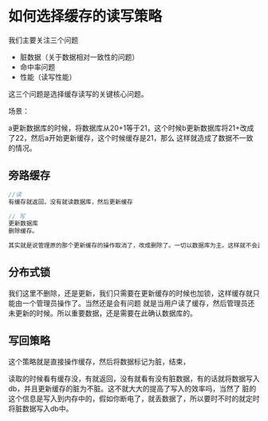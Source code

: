 # 如何选择缓存的读写策略
我们主要关注三个问题
- 脏数据（关于数据相对一致性的问题）
- 命中率问题
- 性能（读写性能）

这三个问题是选择缓存读写的关键核心问题。

场景：

a更新数据库的时候，将数据库从20+1等于21，这个时候b更新数据库将21+改成了22，然后a开始更新缓存，这个时候缓存是21，那么
这样就造成了数据不一致的情况。

## 旁路缓存


```go
//读
有缓存就返回，没有就读数据库，然后更新缓存

// 写
更新数据库
删除缓存。

其实就是说管理原的那个更新缓存的操作取消了，改成删除了。一切以数据库为主。这样就不会造成上述的问题了。

```

## 分布式锁

我们这里不删除，还是更新，我们只需要在更新缓存的时候也加锁，这样缓存就只能由一个管理员操作了。当然还是会有问题
就是当用户读了缓存，然后管理员还未更新的时候。所以重要数据，还是需要在此确认数据库的。

## 写回策略

这个策略就是直接操作缓存，然后将数据标记为脏，结束，

读取的时候看有缓存没，有就返回，没有就看有没有脏数据，有的话就将数据写入db，并且更新缓存的脏为不脏。这不就大大的提高了写入的效率吗，当然了 脏的这个信息是写入到内存中的，假如你断电了，就丢数据了，所以要时不时的就定时将脏数据写入db中。
